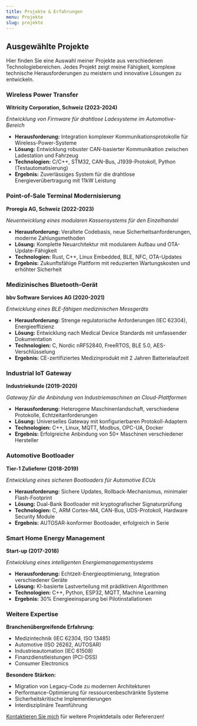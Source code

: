 ```yaml
---
title: Projekte & Erfahrungen
menu: Projekte
slug: projekte
---
```


## Ausgewählte Projekte

Hier finden Sie eine Auswahl meiner Projekte aus verschiedenen Technologiebereichen. Jedes Projekt zeigt meine Fähigkeit, komplexe technische Herausforderungen zu meistern und innovative Lösungen zu entwickeln.

### Wireless Power Transfer
**Witricity Corporation, Schweiz (2023-2024)**

*Entwicklung von Firmware für drahtlose Ladesysteme im Automotive-Bereich*

- **Herausforderung:** Integration komplexer Kommunikationsprotokolle für Wireless-Power-Systeme
- **Lösung:** Entwicklung robuster CAN-basierter Kommunikation zwischen Ladestation und Fahrzeug
- **Technologien:** C/C++, STM32, CAN-Bus, J1939-Protokoll, Python (Testautomatisierung)
- **Ergebnis:** Zuverlässiges System für die drahtlose Energieverübertragung mit 11kW Leistung

### Point-of-Sale Terminal Modernisierung
**Proregia AG, Schweiz (2022-2023)**

*Neuentwicklung eines modularen Kassensystems für den Einzelhandel*

- **Herausforderung:** Veraltete Codebasis, neue Sicherheitsanforderungen, moderne Zahlungsmethoden
- **Lösung:** Komplette Neuarchitektur mit modularem Aufbau und OTA-Update-Fähigkeit
- **Technologien:** Rust, C++, Linux Embedded, BLE, NFC, OTA-Updates
- **Ergebnis:** Zukunftsfähige Plattform mit reduzierten Wartungskosten und erhöhter Sicherheit

### Medizinisches Bluetooth-Gerät
**bbv Software Services AG (2020-2021)**

*Entwicklung eines BLE-fähigen medizinischen Messgeräts*

- **Herausforderung:** Strenge regulatorische Anforderungen (IEC 62304), Energieeffizienz
- **Lösung:** Entwicklung nach Medical Device Standards mit umfassender Dokumentation
- **Technologien:** C, Nordic nRF52840, FreeRTOS, BLE 5.0, AES-Verschlüsselung
- **Ergebnis:** CE-zertifiziertes Medizinprodukt mit 2 Jahren Batterielaufzeit

### Industrial IoT Gateway
**Industriekunde (2019-2020)**

*Gateway für die Anbindung von Industriemaschinen an Cloud-Plattformen*

- **Herausforderung:** Heterogene Maschinenlandschaft, verschiedene Protokolle, Echtzeitanforderungen
- **Lösung:** Universelles Gateway mit konfigurierbaren Protokoll-Adaptern
- **Technologien:** C++, Linux, MQTT, Modbus, OPC-UA, Docker
- **Ergebnis:** Erfolgreiche Anbindung von 50+ Maschinen verschiedener Hersteller

### Automotive Bootloader
**Tier-1 Zulieferer (2018-2019)**

*Entwicklung eines sicheren Bootloaders für Automotive ECUs*

- **Herausforderung:** Sichere Updates, Rollback-Mechanismus, minimaler Flash-Footprint
- **Lösung:** Dual-Bank Bootloader mit kryptografischer Signaturprüfung
- **Technologien:** C, ARM Cortex-M4, CAN-Bus, UDS-Protokoll, Hardware Security Module
- **Ergebnis:** AUTOSAR-konformer Bootloader, erfolgreich in Serie

### Smart Home Energy Management
**Start-up (2017-2018)**

*Entwicklung eines intelligenten Energiemanagementsystems*

- **Herausforderung:** Echtzeit-Energieoptimierung, Integration verschiedener Geräte
- **Lösung:** KI-basierte Lastverteilung mit prädiktiven Algorithmen
- **Technologien:** C++, Python, ESP32, MQTT, Machine Learning
- **Ergebnis:** 30% Energieeinsparung bei Pilotinstallationen

### Weitere Expertise

**Branchenübergreifende Erfahrung:**
- Medizintechnik (IEC 62304, ISO 13485)
- Automotive (ISO 26262, AUTOSAR)
- Industrieautomation (IEC 61508)
- Finanzdienstleistungen (PCI-DSS)
- Consumer Electronics

**Besondere Stärken:**
- Migration von Legacy-Code zu modernen Architekturen
- Performance-Optimierung für ressourcenbeschränkte Systeme
- Sicherheitskritische Implementierungen
- Interdisziplinäre Teamführung

[Kontaktieren Sie mich](../kontakt) für weitere Projektdetails oder Referenzen!
